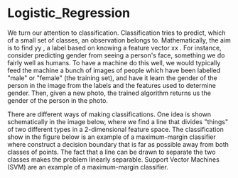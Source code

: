 # Logistic_Regression
We turn our attention to classification. Classification tries to predict, which of a small set of classes, an observation belongs to. Mathematically, the aim is to find  yy , a label based on knowing a feature vector  xx . For instance, consider predicting gender from seeing a person's face, something we do fairly well as humans. To have a machine do this well, we would typically feed the machine a bunch of images of people which have been labelled "male" or "female" (the training set), and have it learn the gender of the person in the image from the labels and the features used to determine gender. Then, given a new photo, the trained algorithm returns us the gender of the person in the photo.

There are different ways of making classifications. One idea is shown schematically in the image below, where we find a line that divides "things" of two different types in a 2-dimensional feature space. The classification show in the figure below is an example of a maximum-margin classifier where construct a decision boundary that is far as possible away from both classes of points. The fact that a line can be drawn to separate the two classes makes the problem linearly separable. Support Vector Machines (SVM) are an example of a maximum-margin classifier.

